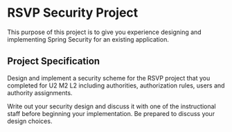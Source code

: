 # RSVP Security Project

This purpose of this project is to give you experience designing and implementing Spring Security for an existing application.

## Project Specification

Design and implement a security scheme for the RSVP project that you completed for U2 M2 L2 including authorities, authorization rules, users and authority assignments.

Write out your security design and discuss it with one of the instructional staff before beginning your implementation. Be prepared to discuss your design choices.

